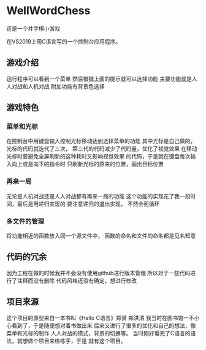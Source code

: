 # WellWordChess
这是一个井字棋小游戏

在VS2019上用C语言写的一个控制台应用程序。

## 游戏介绍
运行程序可以看到一个菜单
然后根据上面的提示就可以选择功能
主要功能就是人人对战和人机对战
附加功能有背景色选择

## 游戏特色
### 菜单和光标
在控制台中用键盘输入控制光标移动达到选择菜单的功能
其中光标是自己做的，光标的代码就迭代了三次，
第三代的代码减少了代码量，优化了视觉效果
在移动光标时要避免全屏刷新的这种耗时又影响视觉效果
的代码，于是就在键盘每次输入向上或是向下的指令时
只刷新光标的原来的位置，画出目标位置
### 再来一局
无论是人机对战还是人人对战都有再来一局的功能
这个功能的实现花了我一段时间，最后是用递归实现的
要注意递归的退出实现， 不然会死循环
### 多文件的管理
将功能相近的函数放入同一个源文件中，
函数的命名和文件的命名都是见名知意

## 代码的冗余
因为工程在做的时候我并不会没有使用github进行版本管理
所以对于一些代码进行了注释而没有删除
代码风格还没有确定，想进行修改

## 项目来源
这个项目的原型来自一本书叫《Hello C语言》郑赟 郑洪清
我当时在图书馆一不小心看到了，于是随便想对着书做出来
后来又进行了很多的优化和自己的想法，像菜单和光标的制作
人人对战的模式，背景的切换等。
当时刚好看完了C语言的语法，就想做个项目来练练手，于是
就有这个项目。
